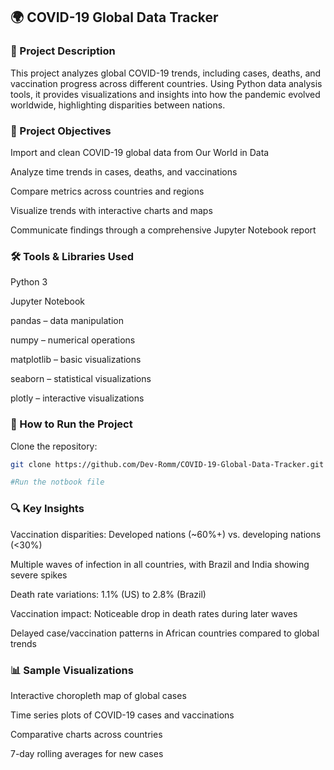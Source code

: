 ## 🌍 COVID-19 Global Data Tracker

### 📝 Project Description

This project analyzes global COVID-19 trends, including cases, deaths, and vaccination progress across different countries. Using Python data analysis tools, it provides visualizations and insights into how the pandemic evolved worldwide, highlighting disparities between nations.

### 🎯 Project Objectives
Import and clean COVID-19 global data from Our World in Data

Analyze time trends in cases, deaths, and vaccinations

Compare metrics across countries and regions

Visualize trends with interactive charts and maps

Communicate findings through a comprehensive Jupyter Notebook report

### 🛠️ Tools & Libraries Used
Python 3

Jupyter Notebook

pandas – data manipulation

numpy – numerical operations

matplotlib – basic visualizations

seaborn – statistical visualizations

plotly – interactive visualizations



### 🚀 How to Run the Project
Clone the repository:

```bash
git clone https://github.com/Dev-Romm/COVID-19-Global-Data-Tracker.git

#Run the notbook file
```
### 🔍 Key Insights
Vaccination disparities: Developed nations (~60%+) vs. developing nations (<30%)

Multiple waves of infection in all countries, with Brazil and India showing severe spikes

Death rate variations: 1.1% (US) to 2.8% (Brazil)

Vaccination impact: Noticeable drop in death rates during later waves

Delayed case/vaccination patterns in African countries compared to global trends

### 📊 Sample Visualizations
Interactive choropleth map of global cases

Time series plots of COVID-19 cases and vaccinations

Comparative charts across countries

7-day rolling averages for new cases
